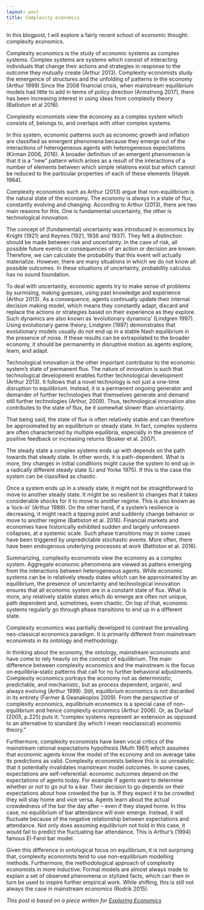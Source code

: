 ```yaml
---
layout: post
title: Complexity economics
---
```


In this blogpost, I will explore a fairly recent school of economic thought: complexity economics.

Complexity economics is the study of economic systems as complex systems. Complex
systems are systems which consist of interacting individuals that change their actions and strategies in response to the outcome they mutually create (Arthur 2013). Complexity economists study the emergence of structures and the unfolding of patterns in the economy (Arthur 1999).Since the 2008 financial crisis, when mainstream equilibrium models had little to add in terms of policy direction (Armstrong 2017), there has been increasing interest in using ideas from complexity theory (Battiston et al 2016).

Complexity economists view the economy as a complex system which consists of, belongs to, and overlaps with other complex systems.  

In this system, economic patterns such as economic growth and inflation are classified as emergent phenomena because they emerge out of the interactions of heterogeneous agents with heterogeneous expectations (Kirman 2006, 2016). A broader definition of an emergent phenomenon is that it is a “new” pattern which arises as a result of the interactions of a number of elements between which simple relations exist but which cannot be reduced to the particular properties of each of these elements (Hayek 1964).

Complexity economists such as Arthur (2013) argue that non-equilibrium is the natural state of the economy. The economy is always in a state of flux, constantly evolving and changing. According to Arthur (2013), there are two main reasons for this. One is fundamental uncertainty, the other is technological innovation.

The concept of (fundamental) uncertainty was introduced in economics by Knight (1921) and Keynes (1921, 1936 and 1937). They felt a distinction should be made between risk and uncertainty. In the case of risk, all possible future events or consequences of an action or decision are known. Therefore, we can calculate the probability that this event will actually materialize. However, there are many situations in which we do not know all possible outcomes. In these situations of uncertainty, probability calculus has no sound foundation.  

To deal with uncertainty, economic agents try to make sense of problems by surmising, making guesses, using past knowledge and experience (Arthur 2013). As a consequence, agents continually update their internal decision making model, which means they constantly adapt, discard and replace the actions or strategies based on their experience as they explore. Such dynamics are also known as ‘evolutionary dynamics’ (Lindgren 1997). Using evolutionary game theory, Lindgren (1997) demonstrates that evolutionary models usually do not end up in a stable Nash equilibrium in the presence of noise. If these results can be extrapolated to the broader economy, it should be permanently in disruptive motion as agents explore, learn, and adapt.

Technological innovation is the other important contributor to the economic system’s state of permanent flux. The nature of innovation is such that technological development enables further technological development (Arthur 2013). It follows that a novel technology is not just a one-time disruption to equilibrium. Instead, it is a permanent ongoing generator and demander of further technologies that themselves generate and demand still further technologies (Arthur, 2009). Thus, technological innovation also contributes to the state of flux, be it somewhat slower than uncertainty.

That being said, the state of flux is often relatively stable and can therefore be approximated by an equilibrium or steady state. In fact, complex systems are often characterized by multiple equilibria, especially in the presence of positive feedback or increasing returns (Bosker et al. 2007).

The steady state a complex systems ends up with depends on the path towards that steady state. In other words, it is path-dependent. What is more, tiny changes in initial conditions might cause the system to end up in a radically different steady state (Li and Yorke 1975). If this is the case the system can be classified as chaotic.  

Once a system ends up in a steady state, it might not be straightforward to move to another steady state. It might be so resilient to changes that it takes considerable shocks for it to move to another regime. This is also known as a ‘lock-in’ (Arthur 1989). On the other hand, if a system’s resilience is decreasing, it might reach a tipping point and suddenly change behavior or move to another regime (Battiston et al. 2016). Financial markets and economies have historically exhibited sudden and largely unforeseen collapses, at a systemic scale. Such phase transitions may in some cases have been triggered by unpredictable stochastic events. More often, there have been endogenous underlying processes at work (Battiston et al. 2016).

Summarizing, complexity economists view the economy as a complex system. Aggregate economic phenomena are viewed as patters emerging from the interactions between heterogeneous agents. While economic systems can be in relatively steady states which can be approximated by an equilibrium, the presence of uncertainty and technological innovation ensures that all economic system are in a constant state of flux. What is more, any relatively stable states which do emerge are often not unique, path dependent and, sometimes, even chaotic. On top of that, economic systems regularly go through phase transitions to end up in a different state.

Complexity economics was partially developed to contrast the prevailing neo-classical economics paradigm. It is primarily different from mainstream economists in its ontology and methodology.  

In thinking about the economy, the ontology, mainstream economists and have come to rely heavily on the concept of equilibrium. The main difference between complexity economics and the mainstream is the focus on equilibria–static patterns that call for no further behavioral adjustments. Complexity economics portrays the economy not as deterministic, predictable, and mechanistic, but as process dependent, organic, and always evolving (Arthur 1999). Still, equilibrium economics is not discarded in its entirety (Farmer & Geanakoplos 2009). From the perspective of complexity economics, equilibrium economics is a special case of non-equilibrium and hence complexity economics (Arthur 2006). Or, as Durlauf (2005, p.225) puts it: “complex systems represent an extension as opposed to an alternative to standard (by which I mean neoclassical) economic theory.”

Furthermore, complexity economists have been vocal critics of the mainstream rational expectations hypothesis (Muth 1961) which assumes that economic agents know the model of the economy and on average take its predictions as valid. Complexity economists believe this is so unrealistic that it potentially invalidates mainstream model outcomes. In some cases, expectations are self-referential: economic outcomes depend on the expectations of agents today. For example if agents want to determine whether or not to go out to a bar. Their decision to go depends on their expectations about how crowded the bar is. If they expect it to be crowded they will stay home and vice versa. Agents learn about the actual crowdedness of the bar the day after – even if they stayed home. In this case, no equilibrium of bar attendance will ever emerge. Instead, it will fluctuate because of the negative relationship between expectations and attendance. Not only does assuming equilibrium not hold in this case, it would fail to predict the fluctuating bar attendance. This is Arthur’s (1994) famous El-Farol bar model.

Given this difference in ontological focus on equilibrium, it is not surprising that, complexity economists tend to use non-equilibrium modelling methods. Furthermore, the methodological approach of complexity economists in more inductive. Formal models are almost always made to explain a set of observed phenomena or stylized facts, which can then in turn be used to inspire further empirical work. While shifting, this is still not always the case in mainstream economics (Rodrik 2015).

*This post is based on a piece written for [Exploring Economics](https://www.exploring-economics.org/en/orientation/complexity-economics/)*
